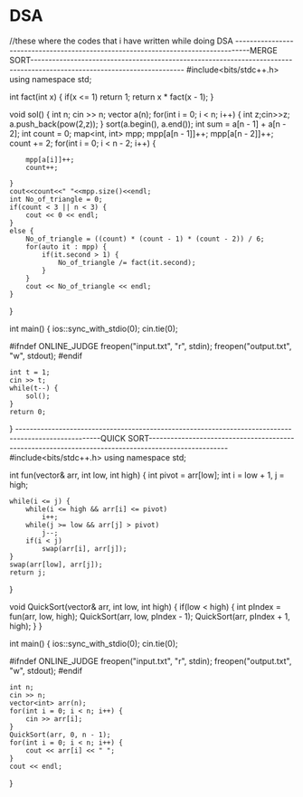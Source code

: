 # DSA
//these where the codes that i have written while doing DSA
----------------------------------------------------------------------------------MERGE SORT------------------------------------------------------------------------------------------------------------------------
#include<bits/stdc++.h>
using namespace std;

int fact(int x) {
    if(x <= 1)
        return 1;
    return x * fact(x - 1);
}

void sol() {
    int n;
    cin >> n;
    vector<int> a(n);
    for(int i = 0; i < n; i++) {
        int z;cin>>z;
        a.push_back(pow(2,z));
    }
    sort(a.begin(), a.end());
    int sum = a[n - 1] + a[n - 2];
    int count = 0;
    map<int, int> mpp;
    mpp[a[n - 1]]++;
    mpp[a[n - 2]]++;
    count += 2;
    for(int i = 0; i < n - 2; i++) {
    
        mpp[a[i]]++;
        count++;
        
    }
    cout<<count<<" "<<mpp.size()<<endl;
    int No_of_triangle = 0;
    if(count < 3 || n < 3) {
        cout << 0 << endl;
    }
    else {
        No_of_triangle = ((count) * (count - 1) * (count - 2)) / 6;
        for(auto it : mpp) {
            if(it.second > 1) {
                No_of_triangle /= fact(it.second);
            }
        }
        cout << No_of_triangle << endl;
    }
}

int main() {
    ios::sync_with_stdio(0);
    cin.tie(0);

#ifndef ONLINE_JUDGE
    freopen("input.txt", "r", stdin);
    freopen("output.txt", "w", stdout);
#endif

    int t = 1;
    cin >> t;
    while(t--) {
        sol();
    }
    return 0;
}
-----------------------------------------------------------------------------------------------------QUICK SORT----------------------------------------------------------------------------------------------------
#include<bits/stdc++.h>
using namespace std;

int fun(vector<int>& arr, int low, int high) {
    int pivot = arr[low];
    int i = low + 1, j = high;

    while(i <= j) {
        while(i <= high && arr[i] <= pivot)
            i++;
        while(j >= low && arr[j] > pivot)
            j--;
        if(i < j)
            swap(arr[i], arr[j]);
    }
    swap(arr[low], arr[j]);
    return j;
}

void QuickSort(vector<int>& arr, int low, int high) {
    if(low < high) {
        int pIndex = fun(arr, low, high);
        QuickSort(arr, low, pIndex - 1);
        QuickSort(arr, pIndex + 1, high);
    }
}

int main() {
    ios::sync_with_stdio(0);
    cin.tie(0);

#ifndef ONLINE_JUDGE
    freopen("input.txt", "r", stdin);
    freopen("output.txt", "w", stdout);
#endif

    int n;
    cin >> n;
    vector<int> arr(n);
    for(int i = 0; i < n; i++) {
        cin >> arr[i];
    }
    QuickSort(arr, 0, n - 1);
    for(int i = 0; i < n; i++) {
        cout << arr[i] << " ";
    }
    cout << endl;
}
